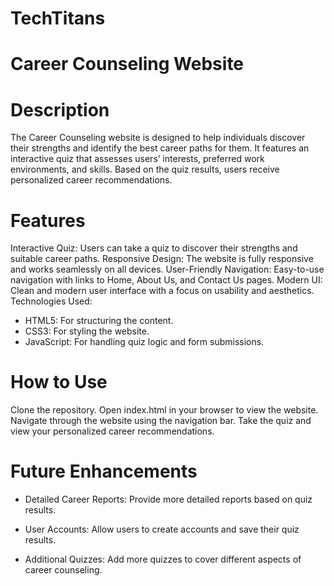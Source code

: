 # TechTitans

# Career Counseling Website

# Description
The Career Counseling website is designed to help individuals discover their strengths and identify the best career paths for them. It features an interactive quiz that assesses users’ interests, preferred work environments, and skills. Based on the quiz results, users receive personalized career recommendations.

# Features
Interactive Quiz: Users can take a quiz to discover their strengths and suitable career paths.
Responsive Design: The website is fully responsive and works seamlessly on all devices.
User-Friendly Navigation: Easy-to-use navigation with links to Home, About Us, and Contact Us pages.
Modern UI: Clean and modern user interface with a focus on usability and aesthetics.
Technologies Used:

* HTML5: For structuring the content.
* CSS3: For styling the website.
* JavaScript: For handling quiz logic and form submissions.

# How to Use
Clone the repository.
Open index.html in your browser to view the website.
Navigate through the website using the navigation bar.
Take the quiz and view your personalized career recommendations.

# Future Enhancements

* Detailed Career Reports: Provide more detailed reports based on quiz results.

* User Accounts: Allow users to create accounts and save their quiz results.

* Additional Quizzes: Add more quizzes to cover different aspects of career counseling.
